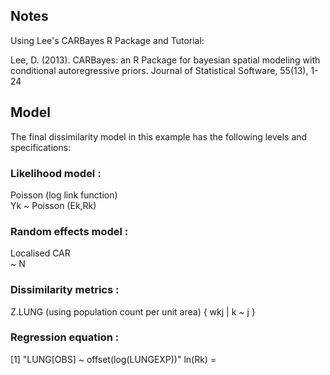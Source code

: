 ## Notes

Using Lee's CARBayes R Package and Tutorial:

Lee, D. (2013). CARBayes: an R Package for bayesian spatial modeling with conditional autoregressive priors. Journal of Statistical Software, 55(13), 1-24


## Model
The final dissimilarity model in this example has the following levels and specifications:

### Likelihood model :
  Poisson (log link function) 	
  Yk ~ Poisson (Ek,Rk)

### Random effects model : 
  Localised CAR 	
  ~ N 

### Dissimilarity metrics : 
  Z.LUNG (using population count per unit area)
{ wkj | k ~ j }

### Regression equation :
[1] "LUNG[OBS] ~ offset(log(LUNGEXP))"
ln(Rk) =   
